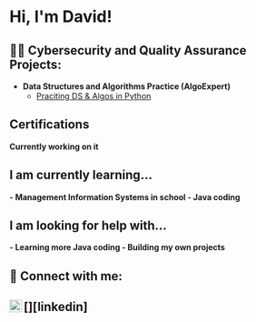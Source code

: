 <h1>Hi, I'm David! </h1>

<h2>👨‍💻 Cybersecurity and Quality Assurance Projects:</h2>

- <b>Data Structures and Algorithms Practice (AlgoExpert)</b>
  - [Praciting DS & Algos in Python](https://github.com/joshmadakor1/Algorithms-Practice)

<h2>Certifications</h2>
<b>Currently working on it<b>

<h2>I am currently learning...</h2>
- <b> Management Information Systems in school</b>
  - <b>Java coding</b>


<h2> I am looking for help with...</h2>
- <b> Learning more Java coding</b>
    - <b> Building my own projects</b>



<h2> 🤳 Connect with me:<h2>
[<img align="left" alt="JoshMadakor | LinkedIn" width="22px" src="https://cdn.jsdelivr.net/npm/simple-icons@v3/icons/linkedin.svg" />][linkedin]

[linkedin]: https://www.linkedin.com/in/david-chang-4177bb295/
<!--
**joshmadakor1/joshmadakor1** is a ✨ _special_ ✨ repository because its `README.md` (this file) appears on your GitHub profile.

Here are some ideas to get you started:

- 🔭 I’m currently working on ...
- 🌱 I’m currently learning ...
- 👯 I’m looking to collaborate on ...
- 🤔 I’m looking for help with ...
- 💬 Ask me about ...
- 📫 How to reach me: ...
- 😄 Pronouns: ...
- ⚡ Fun fact: ...
-->
